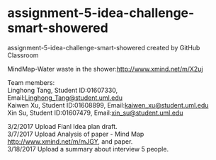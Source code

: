 # assignment-5-idea-challenge-smart-showered
assignment-5-idea-challenge-smart-showered created by GitHub Classroom   
    
MindMap-Water waste in the shower:http://www.xmind.net/m/X2uj         
    
Team members:   
Linghong Tang, Student ID:01607330, Email:Linghong_Tang@student.uml.edu    
Kaiwen Xu, Student ID:01608899, Email:kaiwen_xu@student.uml.edu     
Xin Su, Student ID:01607479, Email:xin_su@student.uml.edu   
   
3/2/2017 Upload Fianl Idea plan draft.    
3/7/2017 Upload Analysis of paper - Mind Map http://www.xmind.net/m/mJGY, and paper.      
3/18/2017 Upload a summary about interview 5 people.  
